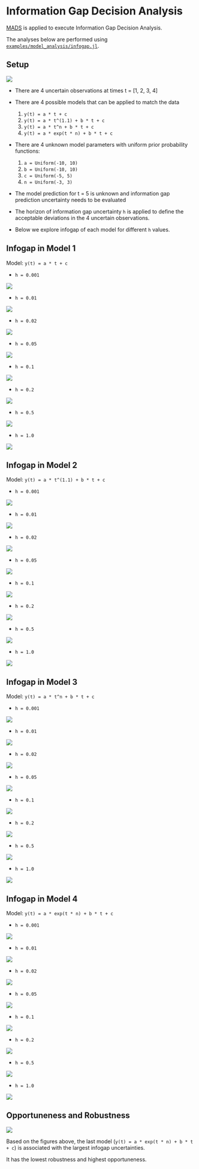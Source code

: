 # Information Gap Decision Analysis

[MADS](http://madsjulia.github.io/Mads.jl) is applied to execute Information Gap Decision Analysis.

The analyses below are performed using [`examples/model_analysis/infogap.jl`](https://github.com/madsjulia/Mads.jl/blob/master/examples/model_analysis/infogap.jl).

## Setup

![](model_setup.png)

* There are 4 uncertain observations at times t = [1, 2, 3, 4]

* There are 4 possible models that can be applied to match the data
  1. `y(t) = a * t + c`
  2. `y(t) = a * t^(1.1) + b * t + c`
  3. `y(t) = a * t^n + b * t + c`
  4. `y(t) = a * exp(t * n) + b * t + c`

* There are 4 unknown model parameters with uniform prior probability functions:
  1. `a = Uniform(-10, 10)`
  2. `b = Uniform(-10, 10)`
  3. `c = Uniform(-5, 5)`
  4. `n = Uniform(-3, 3)`

* The model prediction for t = 5 is unknown and information gap prediction uncertainty needs to be evaluated

* The horizon of information gap uncertainty `h` is applied to define the acceptable deviations in the 4 uncertain observations.

* Below we explore infogap of each model for different `h` values.

## Infogap in Model 1

Model: `y(t) = a * t + c`

* `h = 0.001`

![](model_1_h_0.001.png)

* `h = 0.01`

![](model_1_h_0.01.png)

* `h = 0.02`

![](model_1_h_0.02.png)

* `h = 0.05`

![](model_1_h_0.05.png)

* `h = 0.1`

![](model_1_h_0.1.png)

* `h = 0.2`

![](model_1_h_0.2.png)

* `h = 0.5`

![](model_1_h_0.5.png)

* `h = 1.0`

![](model_1_h_1.0.png)

## Infogap in Model 2

Model: `y(t) = a * t^(1.1) + b * t + c`

* `h = 0.001`

![](model_2_h_0.001.png)

* `h = 0.01`

![](model_2_h_0.01.png)

* `h = 0.02`

![](model_2_h_0.02.png)

* `h = 0.05`

![](model_2_h_0.05.png)

* `h = 0.1`

![](model_2_h_0.1.png)

* `h = 0.2`

![](model_2_h_0.2.png)

* `h = 0.5`

![](model_2_h_0.5.png)

* `h = 1.0`

![](model_2_h_1.0.png)

## Infogap in Model 3

Model: `y(t) = a * t^n + b * t + c`

* `h = 0.001`

![](model_3_h_0.001.png)

* `h = 0.01`

![](model_3_h_0.01.png)

* `h = 0.02`

![](model_3_h_0.02.png)

* `h = 0.05`

![](model_3_h_0.05.png)

* `h = 0.1`

![](model_3_h_0.1.png)

* `h = 0.2`

![](model_3_h_0.2.png)

* `h = 0.5`

![](model_3_h_0.5.png)

* `h = 1.0`

![](model_3_h_1.0.png)

## Infogap in Model 4

Model: `y(t) = a * exp(t * n) + b * t + c`

* `h = 0.001`

![](model_4_h_0.001.png)

* `h = 0.01`

![](model_4_h_0.01.png)

* `h = 0.02`

![](model_4_h_0.02.png)

* `h = 0.05`

![](model_4_h_0.05.png)

* `h = 0.1`

![](model_4_h_0.1.png)

* `h = 0.2`

![](model_4_h_0.2.png)

* `h = 0.5`

![](model_4_h_0.5.png)

* `h = 1.0`

![](model_4_h_1.0.png)

## Opportuneness and Robustness

![](opportuneness_vs_robustness.png)

Based on the figures above, the last model (`y(t) = a * exp(t * n) + b * t + c`) is associated with the largest infogap uncertainties.

It has the lowest robustness and highest opportuneness.
